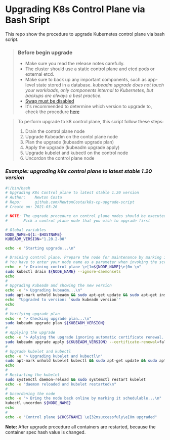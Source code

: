 # Upgrading K8s Control Plane via Bash Sript

This repo show the procedure to upgrade Kubernetes control plane via bash script.

> ### Before begin upgrade
> - Make sure you read the release notes carefully.
> - The cluster should use a static control plane and etcd pods or external etcd.
> - Make sure to back up any important components, such as app-level state stored in a database.
> _kubeadm upgrade does not touch your workloads, only components internal to Kubernetes, but backups are always a best practice._
> - [Swap must be disabled](https://serverfault.com/questions/684771/best-way-to-disable-swap-in-linux)
> - It's recommended to determine which version to upgrade to, check the procedure [here](https://kubernetes.io/docs/tasks/administer-cluster/kubeadm/kubeadm-upgrade/#determine-which-version-to-upgrade-to)

> To perform upgrade to k8 control plane, this script follow these steps:
>  1. Drain the control plane node
>  2. Upgrade Kubeadm on the contol plane node
>  3. Plan the upgrade (kubeadm upgrade plan)
>  4. Apply the upgrade (kubeadm upgrade apply)
>  5. Upgrade kubelet and kubectl on the control node
>  6. Uncordon the control plane node


### _Example: upgrading k8s control plane to latest stable 1.20 version_

```bash
#!/bin/bash
# Upgrading K8s Control plane to latest stable 1.20 version
# Author:    Newton Costa
# Repo:      github.com/NewtonCosta/k8s-cp-upgrade-script
# Create on: 2021-03-26

# NOTE: The upgrade procedure on control plane nodes should be executed one node at a time. 
#       Pick a control plane node that you wish to upgrade first

# Global variables
NODE_NAME=${1:-$HOSTNAME}
KUBEADM_VERSION="1.20.2-00"

echo -e "Starting upgrade...\n"

# Draining control plane. Prepare the node for maintenance by marking it unschedulable and evicting the workloads
# You have to enter your node name as a parameter when invoking the script, otherwise it will use the value of HOSTNAME environment variable
echo -e "> Draining control plane \e[1m${NODE_NAME}\e[0m \n"
sudo kubectl drain ${NODE_NAME} --ignore-daemonsets
echo
#
# Upgrading Kubeadm and showing the new version
echo -e "> Upgrading kubeadm...\n"
sudo apt-mark unhold kubeadm && sudo apt-get update && sudo apt-get install -y kubeadm=${KUBEADM_VERSION} && sudo apt-mark hold kubeadm
echo  "Upgraded to version: `sudo kubeadm version`"
echo
#
# Verifying upgrade plan
echo -e "> Checking upgrade plan...\n"
sudo kubeadm upgrade plan ${KUBEADM_VERSION}
#
# Applying the upgrade
echo -e "> Aplying the upgrade ignoring automatic certificate renewal...\n"
sudo kubeadm upgrade apply ${KUBEADM_VERSION} --certificate-renewal=false
#
# Upgrade kubelet and kubectl
echo -e "> Upgrading kubelet and kubectl\n"
sudo apt-mark unhold kubelet kubectl && sudo apt-get update && sudo apt-get install -y kubelet=${KUBEADM_VERSION}  kubectl=${KUBEADM_VERSION}  && sudo apt-mark hold kubelet kubectl
echo
#
# Restarting the kubelet
sudo systemctl daemon-reload && sudo systemctl restart kubelet
echo -e "daemon reloaded and kubelet restarted\n"
#
# Uncordoning the node
echo -e "> Bring the node back online by marking it schedulable...\n"
kubectl uncordon ${NODE_NAME}
echo
#
echo -e "Control plane ${HOSTNAME} \e[32msuccessfuly\e[0m upgraded"

```










**Note:** After upgrade procedure all containers are restarted, because the container spec hash value is changed.
